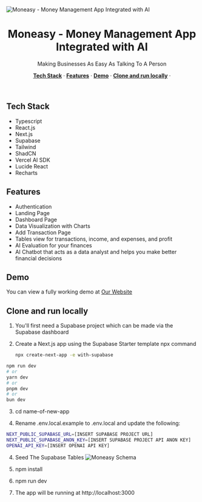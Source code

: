 
  <img alt="Moneasy - Money Management App Integrated with AI" src="public/HeroSect.png">
  <h1 align="center">Moneasy - Money Management App Integrated with AI</h1> 

<p align="center">
 Making Businesses
As Easy As Talking To A Person
</p>

<p align="center">
  <a href="#tech-stack"><strong>Tech Stack</strong></a> ·
  <a href="#features"><strong>Features</strong></a> ·
  <a href="#demo"><strong>Demo</strong></a> ·
  <a href="#clone-and-run-locally"><strong>Clone and run locally</strong></a> ·
</p>
<br/>

## Tech Stack
- Typescript
- React.js
- Next.js
- Supabase
- Tailwind
- ShadCN
- Vercel AI SDK
- Lucide React
- Recharts

## Features

- Authentication
- Landing Page
- Dashboard Page
- Data Visualization with Charts
- Add Transaction Page
- Tables view for transactions, income, and expenses, and profit
- AI Evaluation for your finances
- AI Chatbot that acts as a data analyst and helps you make better financial decisions

## Demo

You can view a fully working demo at [Our Website](https://moneasy.vercel.app/)

## Clone and run locally

1. You'll first need a Supabase project which can be made via the Supabase dashboard

2. Create a Next.js app using the Supabase Starter template npx command

   ```bash
   npx create-next-app -e with-supabase
   ```

```bash
npm run dev
# or
yarn dev
# or
pnpm dev
# or
bun dev
```

3. cd name-of-new-app

4. Rename .env.local.example to .env.local and update the following:

```bash
NEXT_PUBLIC_SUPABASE_URL=[INSERT SUPABASE PROJECT URL]
NEXT_PUBLIC_SUPABASE_ANON_KEY=[INSERT SUPABASE PROJECT API ANON KEY]
OPENAI_API_KEY=[INSERT OPENAI API KEY]
```
4. Seed The Supabase Tables
   <img alt="Moneasy Schema" src="public/schema.png">

5. npm install

6. npm run dev

7. The app will be running at http://localhost:3000
